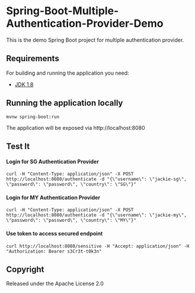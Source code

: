 # Spring-Boot-Multiple-Authentication-Provider-Demo

This is the demo Spring Boot project for multiple authentication provider.

## Requirements

For building and running the application you need:

- [JDK 1.8](http://www.oracle.com/technetwork/java/javase/downloads/jdk8-downloads-2133151.html)

## Running the application locally

```shell
mvnw spring-boot:run
```

The application will be exposed via http://localhost:8080

## Test It

#### Login for SG Authentication Provider

```shell
curl -H "Content-Type: application/json" -X POST http://localhost:8080/authenticate -d "{\"username\": \"jackie-sg\", \"password\": \"password\", \"country\": \"SG\"}"
```
#### Login for MY Authentication Provider
```shell
curl -H "Content-Type: application/json" -X POST http://localhost:8080/authenticate -d "{\"username\": \"jackie-my\", \"password\": \"password\", \"country\": \"MY\"}"
```

#### Use token to access secured endpoint
```shell
curl http://localhost:8080/sensitive -H "Accept: application/json" -H "Authorization: Bearer s3Cr3t-t0k3n"
```

## Copyright

Released under the Apache License 2.0
